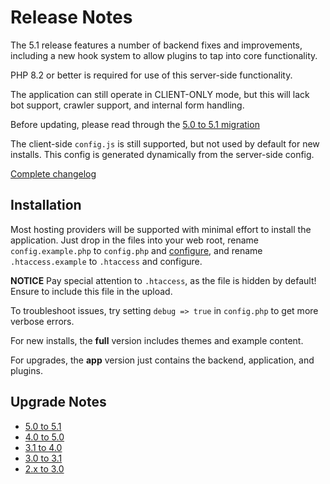 # Release Notes

The 5.1 release features a number of backend fixes and improvements,
including a new hook system to allow plugins to tap into core functionality.

PHP 8.2 or better is required for use of this server-side functionality.

The application can still operate in CLIENT-ONLY mode,
but this will lack bot support, crawler support, and internal form handling.

Before updating, please read through the
[5.0 to 5.1 migration](https://github.com/eVAL-Agency/MarkdownMasterCMS/blob/main/docs/upgrade-notes/upgrade-5.0-to-5.1.md)

The client-side `config.js` is still supported, but not used by default for new installs.
This config is generated dynamically from the server-side config.


[Complete changelog](https://github.com/eVAL-Agency/MarkdownMasterCMS/blob/main/CHANGELOG.md)


## Installation

Most hosting providers will be supported with minimal effort to install the application.
Just drop in the files into your web root,
rename `config.example.php` to `config.php` and [configure](https://github.com/eVAL-Agency/MarkdownMasterCMS/blob/main/docs/site-configuration.md), 
and rename `.htaccess.example` to `.htaccess` and configure.

**NOTICE** Pay special attention to `.htaccess`, as the file is hidden by default!
Ensure to include this file in the upload.

To troubleshoot issues, try setting `debug => true` in `config.php`
to get more verbose errors.

For new installs, the **full** version includes themes and example content.

For upgrades, the **app** version just contains the backend, application, and plugins.


## Upgrade Notes

* [5.0 to 5.1](https://github.com/eVAL-Agency/MarkdownMasterCMS/blob/main/docs/upgrade-notes/upgrade-5.0-to-5.1.md)
* [4.0 to 5.0](https://github.com/eVAL-Agency/MarkdownMasterCMS/blob/main/docs/upgrade-notes/upgrade-4.0-to-5.0.md)
* [3.1 to 4.0](https://github.com/eVAL-Agency/MarkdownMasterCMS/blob/main/docs/upgrade-notes/upgrade-3.1-to-4.0.md)
* [3.0 to 3.1](https://github.com/eVAL-Agency/MarkdownMasterCMS/blob/main/docs/upgrade-notes/upgrade-3.0-to-3.1.md)
* [2.x to 3.0](https://github.com/eVAL-Agency/MarkdownMasterCMS/blob/main/docs/upgrade-notes/upgrade-2.x-to-3.0.md)
